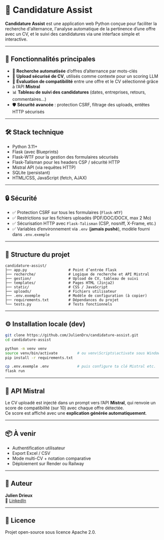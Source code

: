 # 🧠 Candidature Assist

**Candidature Assist** est une application web Python conçue pour faciliter la recherche d'alternance, l'analyse automatique de la pertinence d’une offre avec un CV, et le suivi des candidatures via une interface simple et interactive.

---

## 🚀 Fonctionnalités principales

- 🔎 **Recherche automatisée** d’offres d’alternance par mots-clés
- 📄 **Upload sécurisé de CV**, utilisés comme contexte pour un scoring LLM
- 🤖 **Évaluation de compatibilité** entre une offre et le CV sélectionné grâce à l’API **Mistral**
- 📊 **Tableau de suivi des candidatures** (dates, entreprises, retours, commentaires…)
- 🛡️ **Sécurité avancée** : protection CSRF, filtrage des uploads, entêtes HTTP sécurisés

---

## 🛠️ Stack technique

- Python 3.11+
- Flask (avec Blueprints)
- Flask-WTF pour la gestion des formulaires sécurisés
- Flask-Talisman pour les headers CSP / sécurité HTTP
- Mistral API (via requêtes HTTP)
- SQLite (persistant)
- HTML/CSS, JavaScript (fetch, AJAX)

---

## 🔒 Sécurité

- ✅ Protection CSRF sur tous les formulaires (`Flask-WTF`)
- ✅ Restrictions sur les fichiers uploadés (PDF/DOC/DOCX, max 2 Mo)
- ✅ Sécurisation HTTP avec `Flask-Talisman` (CSP, nosniff, X-Frame, etc.)
- ✅ Variables d’environnement via `.env` (**jamais pushé**), modèle fourni dans `.env.exemple`


---

## 📁 Structure du projet

```
candidature-assist/
├── app.py                   # Point d’entrée Flask
├── recherche/               # Logique de recherche et API Mistral
├── gestion/                 # Upload de CV, tableau de suivi
├── templates/               # Pages HTML (Jinja2)
├── static/                  # CSS / JavaScript
├── uploads/                 # Fichiers utilisateur
├── .env.exemple             # Modèle de configuration (à copier)
├── requirements.txt         # Dépendances du projet
└── tests.py                 # Tests fonctionnels
```

---

## ⚙️ Installation locale (dev)

```bash
git clone https://github.com/JulienDrx/candidature-assist.git
cd candidature-assist

python -m venv venv
source venv/bin/activate         # ou venv\Scripts\activate sous Windows
pip install -r requirements.txt

cp .env.exemple .env             # puis configure ta clé Mistral etc.
flask run
```

---

## 🧠 API Mistral

Le CV uploadé est injecté dans un prompt vers l’API **Mistral**, qui renvoie un score de compatibilité (sur 10) avec chaque offre détectée.  
Ce score est affiché avec une **explication générée automatiquement**.

---

## 📦 À venir

- Authentification utilisateur
- Export Excel / CSV
- Mode multi-CV + notation comparative
- Déploiement sur Render ou Railway

---

## 👤 Auteur

**Julien Drieux**  
🔗 [LinkedIn](https://www.linkedin.com/in/julien-drieux)

---

## 📜 Licence

Projet open-source sous licence Apache 2.0.
